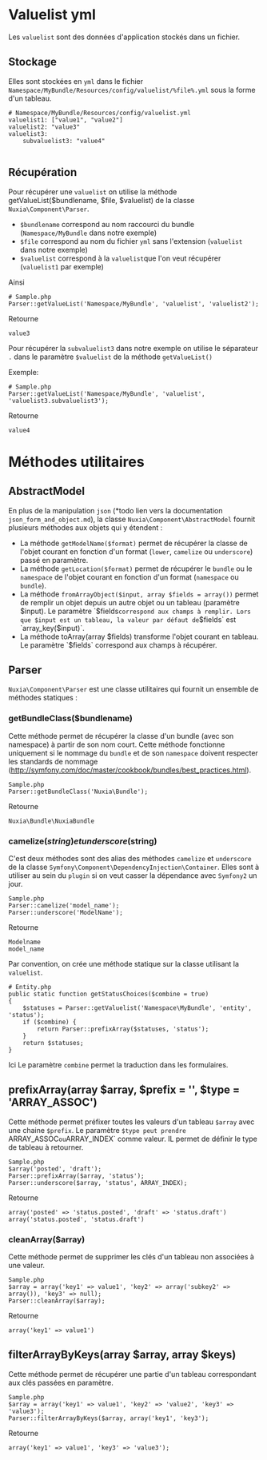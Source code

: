 # Valuelist yml #

Les `valuelist` sont des données d'application stockés dans un fichier. 

## Stockage ##

Elles sont stockées en `yml` dans le fichier `Namespace/MyBundle/Resources/config/valuelist/%file%.yml` sous la forme d'un tableau.

```
# Namespace/MyBundle/Resources/config/valuelist.yml
valuelist1: ["value1", "value2"]
valuelist2: "value3"
valuelist3:
	subvaluelist3: "value4"
		
```

## Récupération ##

Pour récupérer une `valuelist` on utilise la méthode getValueList($bundlename, $file, $valuelist) de la classe `Nuxia\Component\Parser`.

- `$bundlename` correspond au nom raccourci du bundle (`Namespace/MyBundle` dans notre exemple)
- `$file` correspond au nom du fichier `yml` sans l'extension (`valuelist` dans notre exemple)
- `$valuelist` correspond à la `valuelist`que l'on veut récupérer (`valuelist1` par exemple)

Ainsi 

```
# Sample.php
Parser::getValueList('Namespace/MyBundle', 'valuelist', 'valuelist2');
```

Retourne

```
value3
```

Pour récupérer la `subvaluelist3` dans notre exemple on utilise le séparateur `.` dans le paramètre `$valuelist` de la méthode `getValueList()`

Exemple: 

```
# Sample.php
Parser::getValueList('Namespace/MyBundle', 'valuelist', 'valuelist3.subvaluelist3');
```

Retourne

```
value4
```

# Méthodes utilitaires #

## AbstractModel ##

En plus de la manipulation `json` (*todo lien vers la documentation `json_form_and_object.md`), la classe `Nuxia\Component\AbstractModel` fournit plusieurs méthodes aux objets qui y étendent : 
- La méthode `getModelName($format)` permet de récupérer la classe de l'objet courant en fonction d'un format (`lower`, `camelize` ou `underscore`) passé en paramètre.
- La méthode `getLocation($format)` permet de récupérer le `bundle` ou le `namespace` de l'objet courant en fonction d'un format (`namespace` ou `bundle`).
- La méthode `fromArrayObject($input, array $fields = array())` permet de remplir un objet depuis un autre objet ou un tableau (paramètre $input). Le paramètre `$fields` correspond aux champs à remplir. Lors que $input est un tableau, la valeur par défaut de `$fields` est `array_key($input)`.
- La méthode toArray(array $fields) transforme l'objet courant en tableau. Le paramètre `$fields` correspond aux champs à récupérer.

## Parser ##

`Nuxia\Component\Parser` est une classe utilitaires qui fournit un ensemble de méthodes statiques :

### getBundleClass($bundlename) ###

Cette méthode permet de récupérer la classe d'un bundle (avec son namespace) à partir de son nom court. Cette méthode fonctionne uniquement si le nommage du `bundle` et de son `namespace` doivent respecter les standards de nommage (http://symfony.com/doc/master/cookbook/bundles/best_practices.html).

```
Sample.php
Parser::getBundleClass('Nuxia\Bundle');
```

Retourne

```
Nuxia\Bundle\NuxiaBundle
```

### camelize($string) et underscore($string) ###

C'est deux méthodes sont des alias des méthodes `camelize` et `underscore` de la classe `Symfony\Component\DependencyInjection\Container`. Elles sont à utiliser au sein du `plugin` si on veut casser la dépendance avec `Symfony2` un jour. 

```
Sample.php
Parser::camelize('model_name');
Parser::underscore('ModelName');
```

Retourne

```
Modelname
model_name
```

Par convention, on crée une méthode statique sur la classe utilisant la `valuelist`. 

```
# Entity.php
public static function getStatusChoices($combine = true)
{
	$statuses = Parser::getValuelist('Namespace\MyBundle', 'entity', 'status');
    if ($combine) {
    	return Parser::prefixArray($statuses, 'status');
    }
    return $statuses;
}
```

Ici Le paramètre `combine` permet la traduction dans les formulaires.

## prefixArray(array $array, $prefix = '', $type = 'ARRAY_ASSOC') ##

Cette méthode permet préfixer toutes les valeurs d'un tableau `$array` avec une chaine `$prefix`. Le paramètre `$type peut prendre `ARRAY_ASSOC` ou `ARRAY_INDEX` comme valeur. IL permet de définir le type de tableau à retourner.

```
Sample.php
$array('posted', 'draft');
Parser::prefixArray($array, 'status');
Parser::underscore($array, 'status', ARRAY_INDEX);
```

Retourne

```
array('posted' => 'status.posted', 'draft' => 'status.draft')
array('status.posted', 'status.draft')
```

### cleanArray($array) ###

Cette méthode permet de supprimer les clés d'un tableau non associées à une valeur.

```
Sample.php
$array = array('key1' => value1', 'key2' => array('subkey2' => array()), 'key3' => null);
Parser::cleanArray($array);
```

Retourne

```
array('key1' => value1')
```

## filterArrayByKeys(array $array, array $keys) ##

Cette méthode permet de récupérer une partie d'un tableau correspondant aux clés passées en paramètre.

```
Sample.php
$array = array('key1' => value1', 'key2' => 'value2', 'key3' => 'value3');
Parser::filterArrayByKeys($array, array('key1', 'key3');
```

Retourne

```
array('key1' => value1', 'key3' => 'value3');
```

